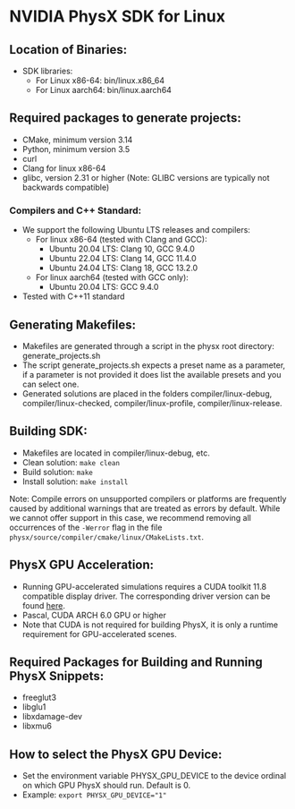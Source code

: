 # NVIDIA PhysX SDK for Linux

## Location of Binaries:

* SDK libraries: 
  * For Linux x86-64: bin/linux.x86_64
  * For Linux aarch64: bin/linux.aarch64

## Required packages to generate projects:

* CMake, minimum version 3.14
* Python, minimum version 3.5
* curl
* Clang for linux x86-64
* glibc, version 2.31 or higher (Note: GLIBC versions are typically not backwards compatible)

### Compilers and C++ Standard:
  * We support the following Ubuntu LTS releases and compilers:
    * For linux x86-64 (tested with Clang and GCC):
      * Ubuntu 20.04 LTS: Clang 10, GCC 9.4.0
      * Ubuntu 22.04 LTS: Clang 14, GCC 11.4.0
      * Ubuntu 24.04 LTS: Clang 18, GCC 13.2.0
    * For linux aarch64 (tested with GCC only):
      * Ubuntu 20.04 LTS: GCC 9.4.0
  * Tested with C++11 standard

## Generating Makefiles:

* Makefiles are generated through a script in the physx root directory: generate_projects.sh
* The script generate_projects.sh expects a preset name as a parameter, if a parameter is not provided it does list the available presets and you can select one.
* Generated solutions are placed in the folders compiler/linux-debug, compiler/linux-checked, compiler/linux-profile, compiler/linux-release.

## Building SDK:

* Makefiles are located in compiler/linux-debug, etc.
* Clean solution: `make clean`
* Build solution: `make`
* Install solution: `make install`

Note:
Compile errors on unsupported compilers or platforms are frequently caused by additional warnings that are treated as errors by default. While we cannot offer support in this case, we recommend removing all occurrences of the `-Werror` flag in the file `physx/source/compiler/cmake/linux/CMakeLists.txt`.

## PhysX GPU Acceleration:

* Running GPU-accelerated simulations requires a CUDA toolkit 11.8 compatible display driver. The corresponding driver version can be found [here](https://docs.nvidia.com/cuda/cuda-toolkit-release-notes/index.html#cuda-major-component-versions__table-cuda-toolkit-driver-versions).
* Pascal, CUDA ARCH 6.0 GPU or higher
* Note that CUDA is not required for building PhysX, it is only a runtime requirement for GPU-accelerated scenes.

## Required Packages for Building and Running PhysX Snippets:

* freeglut3
* libglu1
* libxdamage-dev
* libxmu6

## How to select the PhysX GPU Device:

* Set the environment variable PHYSX_GPU_DEVICE to the device ordinal on which GPU PhysX should run. Default is 0.
* Example: `export PHYSX_GPU_DEVICE="1"`